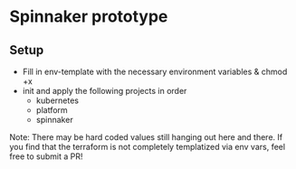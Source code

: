 # Spinnaker prototype

## Setup

- Fill in env-template with the necessary environment variables & chmod +x
- init and apply the following projects in order
    - kubernetes
    - platform
    - spinnaker

Note: There may be hard coded values still hanging out here and there. If you find that the terraform is not completely templatized via env vars, feel free to submit a PR!

